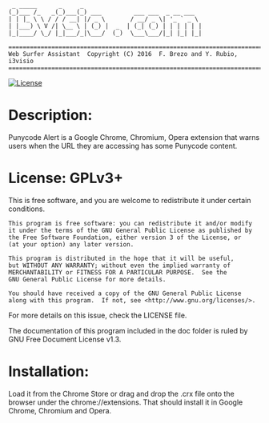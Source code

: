      _ _____      _     _
    (_)___ /_   _(_)___(_) ___         ___ ___  _ __ ___
    | | |_ \ \ / / / __| |/ _ \       / __/ _ \| '_ ` _ \
    | |___) \ V /| \__ \ | (_) |  _  | (_| (_) | | | | | |
    |_|____/ \_/ |_|___/_|\___/  (_)  \___\___/|_| |_| |_|

    ========================================================================
    Web Surfer Assistant  Copyright (C) 2016  F. Brezo and Y. Rubio, i3visio
    ========================================================================

[![License](https://img.shields.io/badge/license-GNU%20General%20Public%20License%20Version%203%20or%20Later-blue.svg)]()

Description:
============
Punycode Alert is a Google Chrome, Chromium, Opera extension that warns users when the URL 
they are accessing has some Punycode content.

License: GPLv3+
===============

This is free software, and you are welcome to redistribute it under certain conditions.

	This program is free software: you can redistribute it and/or modify
	it under the terms of the GNU General Public License as published by
	the Free Software Foundation, either version 3 of the License, or
	(at your option) any later version.

	This program is distributed in the hope that it will be useful,
	but WITHOUT ANY WARRANTY; without even the implied warranty of
	MERCHANTABILITY or FITNESS FOR A PARTICULAR PURPOSE.  See the
	GNU General Public License for more details.

	You should have received a copy of the GNU General Public License
	along with this program.  If not, see <http://www.gnu.org/licenses/>.


For more details on this issue, check the LICENSE file.

The documentation of this program included in the doc folder is ruled by
GNU Free Document License v1.3.

Installation:
=============
Load it from the Chrome Store or drag and drop the .crx file onto the browser
under the chrome://extensions. That should install it in Google Chrome, Chromium and
Opera.

